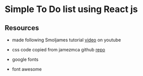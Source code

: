 # Simple To Do list using React js

## Resources 

- made following Smoljames tutorial [video](https://www.youtube.com/watch?v=82PXenL4MGg) on youtube
- css code copied from jamezmca github [repo](https://github.com/jamezmca/reactjs-todolist)


- google fonts
- font awesome